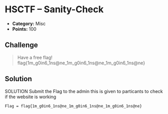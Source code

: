 # HSCTF – Sanity-Check

* **Category:** Misc
* **Points:** 100

## Challenge

> Have a free flag!
> flag{1m_g0in6_1ns@ne_1m_g0in6_1ns@ne_1m_g0in6_1ns@ne}


## Solution
SOLUTION
Submit the Flag to the admin this is given to particants to check if the website is working

`Flag = flag{1m_g0in6_1ns@ne_1m_g0in6_1ns@ne_1m_g0in6_1ns@ne}`

